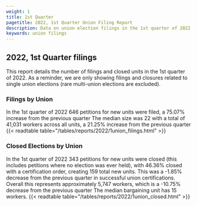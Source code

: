 ```yaml
---
weight: 1
title: 1st Quarter
pagetitle: 2022, 1st Quarter Union Filing Report
description: Data on union election filings in the 1st quarter of 2022
keywords: union filings
---
```


## 2022, 1st Quarter filings

This report details the number of filings and closed units in the 1st quarter of 2022. As a reminder, we are only showing filings and closures related to single union elections (rare multi-union elections are excluded).

### Filings by Union
In the 1st quarter of 2022 646 petitions for new units were filed, a 75.07% increase from the previous quarter The median size was 22 with a total of 41,031 workers across all units, a 21.25% increase from the previous quarter
{{< readtable table="/tables/reports/2022/1union_filings.html" >}}

### Closed Elections by Union
In the 1st quarter of 2022 343 petitions for new units were closed (this includes petitions where no election was ever held), with 46.36% closed with a certification order, creating 159 total new units. This was a -1.85% decrease from the previous quarter in successful union certifications. Overall this represents approximately 5,747 workers, which is a -10.75% decrease from the previous quarter The median bargaining unit has 15 workers.
{{< readtable table="/tables/reports/2022/1union_closed.html" >}}
